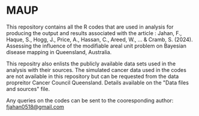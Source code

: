 # MAUP

This repository contains all the R codes that are used in analysis for producing the output and results associated with the article : Jahan, F., Haque, S., Hogg, J., Price, A., Hassan, C., Areed, W., ... & Cramb, S. (2024). Assessing the influence of the modifiable areal unit problem on Bayesian disease mapping in Queensland, Australia.

This repositry also enlists the publicly available data sets used in the analysis with their sources. The simulated cancer data used in the codes are not available in this repository but can be requested from the data propreitor Cancer Council Queensland. Details available on the "Data files and sources" file. 

Any queries on the codes can be sent to the cooresponding author: fjahan0518@gmail.com
